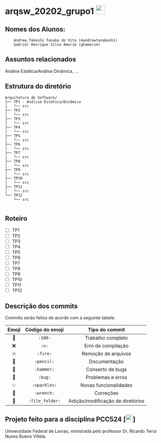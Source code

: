 # arqsw_20202_grupo1 <img src="https://files.catbox.moe/5gba3z.png" width="30">

## Nomes dos Alunos:
```
    Andrew Takeshi Tanaka de Vita (4andrewtanakashi)
    Gabriel Henrique Silva Amorim (ghamorim)
```
## Assuntos relacionados
Análise Estática/Análise Dinâmica, ...

<!--## Ferramentas utilizadas
| Ferramentas| Versão|
|------------|-------|
| SQLite 3   | 3.28.0|
| Django     | 2.2.7 |
| Python     | 3.7.3 |
| HTML + CSS |-------|-->

## Estrutura do diretório
```
Arquitetura de Software/
├── TP1 - Análise Estática/Dinâmica
│   └── src
├── TP2
│   └── src
├── TP3
│   └── src
├── TP4
│   └── src
├── TP5
│   └── src
├── TP6
│   └── src
├── TP7
│   └── src
├── TP8
│   └── src
├── TP9
│   └── src
├── TP10
│   └── src
├── TP11
│   └── src
└── TP12
    └── src
    
```
## Roteiro
- [ ] TP1
- [ ] TP2
- [ ] TP3
- [ ] TP4
- [ ] TP5
- [ ] TP6
- [ ] TP7
- [ ] TP8
- [ ] TP9
- [ ] TP10
- [ ] TP11
- [ ] TP12

## Descrição dos commits
Commits serão feitos de acordo com a seguinte tabela:

| Emoji         | Código do emoji     | Tipo do commit                      |
|:-------------:|:-------------------:|:-----------------------------------:|
| :100:         | `:100:`             | Trabalho completo                   |
| :x:           | `:x:`               | Erro de compilação                  |
| :fire:        | `:fire:`            | Remoção de arquivos                 |
| :pencil:      | `:pencil:`          | Documentação                        |
| :hammer:      | `:hammer:`          | Conserto de bugs                    |
| :bug:         | `:bug:`             | Problemas e erros                   |
| :sparkles:    | `:sparkles:`        | Novas funcionalidades               |
| :wrench:      | `:wrench:`          | Correções                           |
| :file_folder: | `:file_folder:`     | Adição/modificação de diretórios    |

## Projeto feito para a disciplina PCC524 [<img src="https://files.catbox.moe/bf24uw.png" width="24">]
  Universidade Federal de Lavras, ministrada pelo professor Dr. Ricardo Terra Nunes Bueno Villela.

